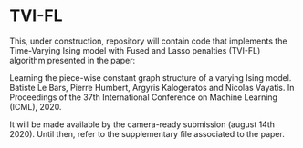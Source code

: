 # TVI-FL

This, under construction, repository will contain code that implements the Time-Varying Ising model with Fused and Lasso penalties (TVI-FL) algorithm presented in the paper:

Learning the piece-wise constant graph structure of a varying Ising model. Batiste Le Bars, Pierre Humbert, Argyris Kalogeratos and Nicolas Vayatis. In Proceedings of the 37th International Conference on Machine Learning (ICML), 2020.

It will be made available by the camera-ready submission (august 14th 2020). Until then, refer to the supplementary file associated to the paper.
